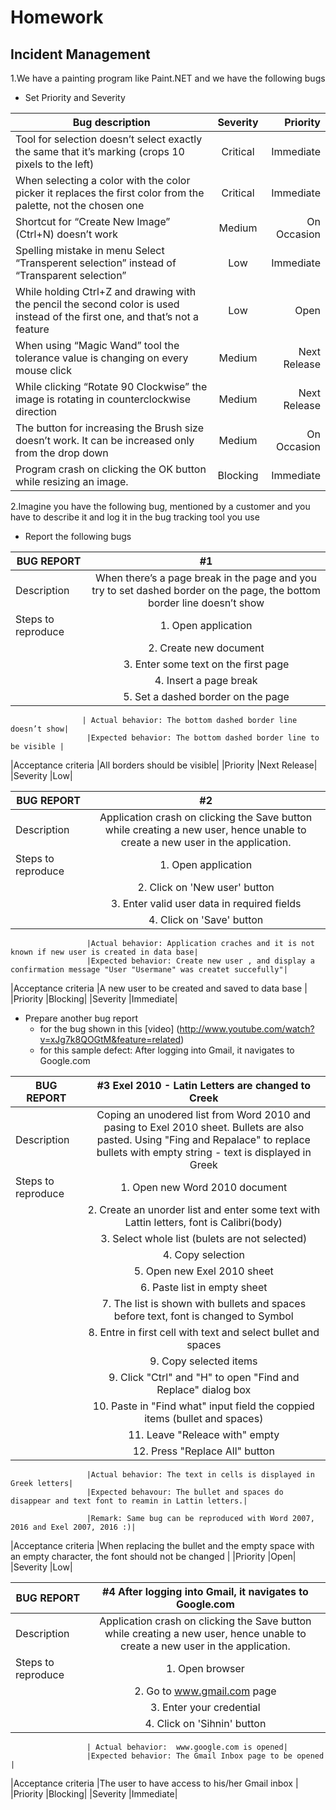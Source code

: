# Homework
## Incident Management

1.We have a painting program like Paint.NET and we have the following bugs
*	Set Priority and Severity

| Bug description        | Severity           | Priority  |
| ------------- |:-------------:| -----:|
|Tool for selection doesn’t select exactly the same that it’s marking (crops 10 pixels to the left)      |Critical  |Immediate  |
| When selecting a color with the color picker it replaces the first color from the palette, not the chosen one     | Critical   |Immediate  |
| Shortcut for “Create New Image” (Ctrl+N) doesn’t work | Medium  |On Occasion   |
| Spelling mistake in menu Select “Transperent selection” instead of “Transparent selection”| Low  | Immediate  |
| While holding Ctrl+Z and drawing with the pencil the second color is used instead of the first one, and that’s not a feature| Low  | Open  |
| When using “Magic Wand” tool the tolerance value is changing on every mouse click| Medium  | Next Release  |
| While clicking “Rotate 90 Clockwise” the image is rotating in counterclockwise direction| Medium  |Next Release   |
| The button for increasing the Brush size doesn’t work. It can be increased only from the drop down | Medium | On Occasion |
| Program crash on clicking the OK button while resizing an image.| Blocking  |   Immediate

2.Imagine you have the following bug, mentioned by a customer and you have to describe it and log it in the bug tracking tool you use
*	Report the following bugs

|BUG REPORT |   #1   |
| ------------- |:-------------:| 
|Description  |When there’s a page break in the page and you try to set dashed border on the page, the bottom border line doesn’t show|
|Steps to reproduce  |1. Open application|
					 |2. Create new document|
					 |3. Enter some text on the first page |
					 |4. Insert a page break|
					 |5. Set a dashed border on the page|
					 
					| Actual behavior: The bottom dashed border line doesn’t show|
					 |Expected behavior: The bottom dashed border line to be visible |
					 
|Acceptance criteria  |All borders should be visible|
|Priority |Next Release|
|Severity  |Low|

|BUG REPORT |   #2   |
| ------------- |:-------------:| 
|Description  |Application crash on clicking the Save button while creating a new user, hence unable to create a new user in the application.|
|Steps to reproduce  |1. Open application|
					 |2. Click on 'New user' button|
					 |3. Enter valid user data in required fields|
					 |4. Click on 'Save' button|
					 
					 |Actual behavior: Application craches and it is not known if new user is created in data base|
					 |Expected behavior: Create new user , and display a confirmation message "User "Usermane" was createt succefully"|
					
					 
|Acceptance criteria  |A new user to be created and saved to data base |
|Priority |Blocking|
|Severity  |Immediate|

* Prepare another bug report
	* for the bug shown in this [video] (http://www.youtube.com/watch?v=xJg7k8QOGtM&feature=related)
	* for this sample defect: After logging into Gmail, it navigates to Google.com
	
BUG REPORT |  #3 Exel 2010 - Latin Letters are changed to Creek|
| ------------- |:-------------:| 
|Description  | Coping an unodered list from Word 2010 and pasing to Exel 2010 sheet. Bullets are also pasted. Using "Fing and Repalace" to replace bullets with empty string - text is displayed in Greek|
|Steps to reproduce  |1. Open new Word 2010  document|
					 |2. Create an unorder list and enter some text with Lattin letters, font is Calibri(body)|
					 |3. Select whole list (bulets are not selected)|
					 |4. Copy selection|
					 |5. Open new Exel 2010 sheet|
					 |6. Paste list in empty sheet|
					 |7. The list is shown with bullets and spaces before text, font is changed to Symbol|
					 |8. Entre in first cell with text and select bullet and spaces|
					 |9. Copy selected items|
					 |9. Click "Ctrl" and "H" to open "Find and Replace" dialog box|
					 |10. Paste in "Find what" input field the coppied items (bullet and spaces)
					 |11. Leave "Releace with" empty
					 |12. Press "Replace All" button
					 
					 |Actual behavior: The text in cells is displayed in Greek letters|
					 |Expected behavour: The bullet and spaces do disappear and text font to reamin in Lattin letters.|
					 
					 |Remark: Same bug can be reproduced with Word 2007, 2016 and Exel 2007, 2016 :)|
					 
|Acceptance criteria  |When replacing the bullet and the empty space with an empty character, the font should not be changed |
|Priority |Open|
|Severity  |Low|

BUG REPORT |   #4  After logging into Gmail, it navigates to Google.com |
| ------------- |:-------------:| 
|Description  |Application crash on clicking the Save button while creating a new user, hence unable to create a new user in the application.|
|Steps to reproduce  |1. Open browser|
					 |2. Go to www.gmail.com page|
					 |3. Enter your credential |
					 |4. Click on 'Sihnin' button|
				
					 | Actual behavior:  www.google.com is opened|
					 |Expected behavior: The Gmail Inbox page to be opened |
|Acceptance criteria  |The user to have access to his/her Gmail inbox |
|Priority |Blocking|
|Severity  |Immediate|	
	

